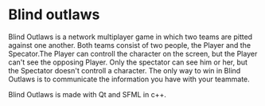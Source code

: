 # Blind outlaws

Blind Outlaws is a network multiplayer game in which two teams are pitted against one another. Both teams consist of two people, the Player and the Specator.The Player can controll the character on the screen, but the Player can't see the opposing Player. Only the spectator can see him or her, but the Spectator doesn't controll a character. The only way to win in Blind Outlaws is to communicate the information you have with your teammate.

Blind Outlaws is made with Qt and SFML in c++.
